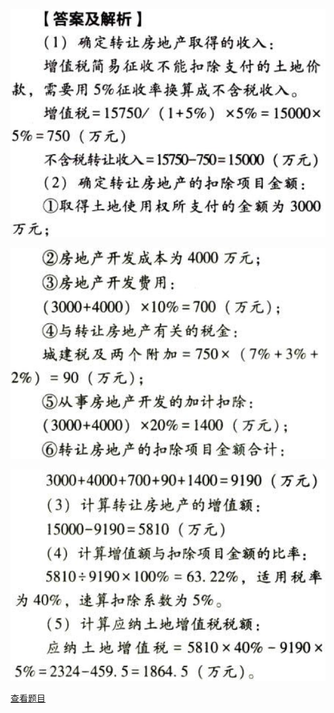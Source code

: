 ![](d344a2b4725180861029bdd5a3cacb68.png)

![](d5182473d567a3fa9178aa82b6daaeb6.png)

![](a708c654f7e018c446f68a4277b4dd26.png)

[查看题目](../土地增值税.本章真题.md#10-题目)

